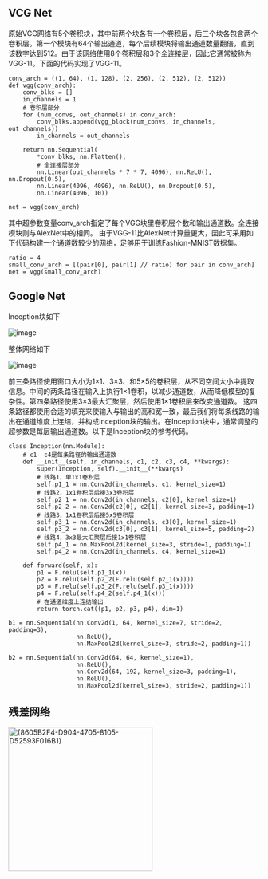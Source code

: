 ## VCG Net

原始VGG网络有5个卷积块，其中前两个块各有一个卷积层，后三个块各包含两个卷积层。第一个模块有64个输出通道，每个后续模块将输出通道数量翻倍，直到该数字达到512。由于该网络使用8个卷积层和3个全连接层，因此它通常被称为VGG-11。下面的代码实现了VGG-11。
```
conv_arch = ((1, 64), (1, 128), (2, 256), (2, 512), (2, 512))
def vgg(conv_arch):
    conv_blks = []
    in_channels = 1
    # 卷积层部分
    for (num_convs, out_channels) in conv_arch:
        conv_blks.append(vgg_block(num_convs, in_channels, 
out_channels))
        in_channels = out_channels

    return nn.Sequential(
        *conv_blks, nn.Flatten(),
        # 全连接层部分
        nn.Linear(out_channels * 7 * 7, 4096), nn.ReLU(), 
nn.Dropout(0.5),
        nn.Linear(4096, 4096), nn.ReLU(), nn.Dropout(0.5),
        nn.Linear(4096, 10))

net = vgg(conv_arch)
```
其中超参数变量conv_arch指定了每个VGG块里卷积层个数和输出通道数。全连接模块则与AlexNet中的相同。
由于VGG-11比AlexNet计算量更大，因此可采用如下代码构建一个通道数较少的网络，足够用于训练Fashion-MNIST数据集。
```
ratio = 4
small_conv_arch = [(pair[0], pair[1] // ratio) for pair in conv_arch]
net = vgg(small_conv_arch)
```
## Google Net
Inception块如下

![image](https://github.com/user-attachments/assets/26515c66-dcaf-4c14-904e-80ce42c91290)

整体网络如下

![image](https://github.com/user-attachments/assets/6bc1c4ba-1dd0-443d-8b67-9f3df3848702)



前三条路径使用窗口大小为1×1、3×3、和5×5的卷积层，从不同空间大小中提取信息。中间的两条路径在输入上执行1×1卷积，以减少通道数，从而降低模型的复杂性。第四条路径使用3×3最大汇聚层，然后使用1×1卷积层来改变通道数。
这四条路径都使用合适的填充来使输入与输出的高和宽一致，最后我们将每条线路的输出在通道维度上连结，并构成Inception块的输出。在Inception块中，通常调整的超参数是每层输出通道数。以下是Inception块的参考代码。
```
class Inception(nn.Module):
    # c1--c4是每条路径的输出通道数
    def __init__(self, in_channels, c1, c2, c3, c4, **kwargs):
        super(Inception, self).__init__(**kwargs)
        # 线路1，单1x1卷积层
        self.p1_1 = nn.Conv2d(in_channels, c1, kernel_size=1)
        # 线路2，1x1卷积层后接3x3卷积层
        self.p2_1 = nn.Conv2d(in_channels, c2[0], kernel_size=1)
        self.p2_2 = nn.Conv2d(c2[0], c2[1], kernel_size=3, padding=1)
        # 线路3，1x1卷积层后接5x5卷积层
        self.p3_1 = nn.Conv2d(in_channels, c3[0], kernel_size=1)
        self.p3_2 = nn.Conv2d(c3[0], c3[1], kernel_size=5, padding=2)
        # 线路4，3x3最大汇聚层后接1x1卷积层
        self.p4_1 = nn.MaxPool2d(kernel_size=3, stride=1, padding=1)
        self.p4_2 = nn.Conv2d(in_channels, c4, kernel_size=1)

    def forward(self, x):
        p1 = F.relu(self.p1_1(x))
        p2 = F.relu(self.p2_2(F.relu(self.p2_1(x))))
        p3 = F.relu(self.p3_2(F.relu(self.p3_1(x))))
        p4 = F.relu(self.p4_2(self.p4_1(x)))
        # 在通道维度上连结输出
        return torch.cat((p1, p2, p3, p4), dim=1)
```

```
b1 = nn.Sequential(nn.Conv2d(1, 64, kernel_size=7, stride=2, padding=3),
                   nn.ReLU(),
                   nn.MaxPool2d(kernel_size=3, stride=2, padding=1))

b2 = nn.Sequential(nn.Conv2d(64, 64, kernel_size=1),
                   nn.ReLU(),
                   nn.Conv2d(64, 192, kernel_size=3, padding=1),
                   nn.ReLU(),
                   nn.MaxPool2d(kernel_size=3, stride=2, padding=1))
```

## 残差网络

<img width="289" alt="{8605B2F4-D904-4705-8105-D52593F016B1}" src="https://github.com/user-attachments/assets/58f0cae0-589c-4332-b1a3-40f2be03f0c9" />
